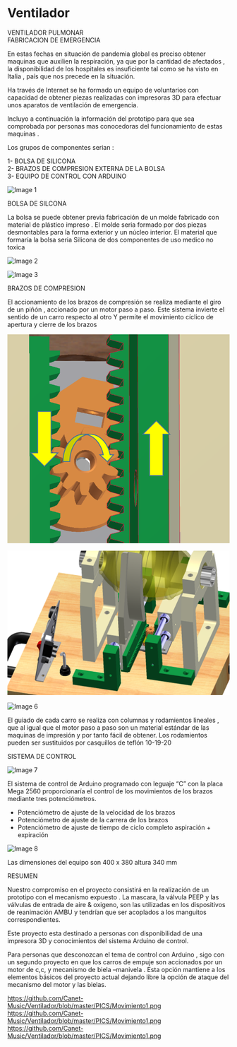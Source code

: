 # Ventilador
VENTILADOR  PULMONAR    
FABRICACION DE EMERGENCIA

En estas fechas en situación de pandemia global es preciso obtener maquinas que auxilien la respiración,  ya que por la cantidad de afectados , la disponibilidad de los hospitales es insuficiente tal como se ha visto en Italia , país que nos precede en la situación.

Ha través de Internet se ha formado un equipo de voluntarios con capacidad de obtener piezas realizadas con impresoras 3D
para efectuar unos aparatos de ventilación de emergencia.

Incluyo a continuación la información del prototipo para que sea comprobada por personas mas conocedoras del funcionamiento de estas maquinas .

Los grupos de componentes serian :

1-  BOLSA DE SILICONA   
2-  BRAZOS DE COMPRESION EXTERNA DE LA BOLSA    
3-  EQUIPO DE CONTROL CON ARDUINO

![Image 1](../ventilador/PICS/respirador1.png)

BOLSA DE SILCONA

La bolsa se puede obtener previa fabricación de un molde fabricado con material de plástico impreso  .
El molde seria formado por dos piezas desmontables  para
la forma exterior y un núcleo interior.
El material que formaría la bolsa seria Silicona de dos componentes de uso medico no toxica

![Image 2](../ventilador/PICS/respirador2.png)

![Image 3](../ventilador/PICS/bolsa.png)

BRAZOS DE COMPRESION    

El accionamiento de los brazos de compresión se realiza mediante 
el giro de un piñón , accionado por un motor paso a paso.
Este sistema invierte el sentido de un carro respecto al otro
Y permite el movimiento cíclico de apertura y cierre de los brazos

![Image 4](/PICS/Movimiento1.png)  

![Image 5](/PICS/movimiento2.png?raw=true)  

![Image 6](/master/PICS/movimiento3.png)

El guiado de cada carro se realiza con columnas y rodamientos lineales , que al igual que el motor paso a paso son un material estándar de las maquinas de impresión y por tanto fácil de obtener. Los rodamientos pueden ser sustituidos
por casquillos de teflón 10-19-20  

SISTEMA DE CONTROL

![Image 7](tree/master/PICS/control.png)

El sistema de control de Arduino  programado con leguaje “C” con la placa Mega 2560 proporcionaría el control de los movimientos de los brazos mediante tres potenciómetros.

- Potenciómetro de ajuste de la velocidad de los brazos   
- Potenciómetro de ajuste de la carrera de los brazos 
- Potenciómetro de ajuste de tiempo de ciclo completo aspiración + expiración 

![Image 8](../tree/master/PICS/dimensiones.png)

 Las dimensiones del equipo son  400 x 380  altura  340 mm

RESUMEN 

Nuestro compromiso en el proyecto consistirá en la realización de un prototipo con el mecanismo expuesto . La mascara,  la válvula PEEP   y las válvulas  de entrada de aire & oxigeno, son  las utilizadas en los dispositivos de reanimación AMBU y tendrían que ser acoplados a los manguitos correspondientes.

Este proyecto esta destinado a personas con disponibilidad de una impresora 3D y conocimientos del sistema Arduino de control.

Para personas que desconozcan el tema de control con Arduino , sigo con un segundo proyecto en que los carros de empuje son accionados por un motor de c,c, y mecanismo de biela –manivela . Esta opción mantiene a los elementos básicos del proyecto actual  dejando libre la opción de ataque del mecanismo del motor y las bielas.



https://github.com/Canet-Music/Ventilador/blob/master/PICS/Movimiento1.png
https://github.com/Canet-Music/Ventilador/blob/master/PICS/Movimiento1.png
https://github.com/Canet-Music/Ventilador/blob/master/PICS/Movimiento1.png